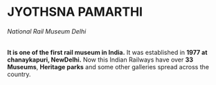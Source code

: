 # JYOTHSNA PAMARTHI
###### National Rail Museum Delhi
<p>

**It is one of the first rail museum in India.** It was established in **1977 at chanaykapuri, NewDelhi.** Now this Indian Railways have over **33 Museums**, **Heritage parks** and some other galleries spread across the country. <br>

</p>